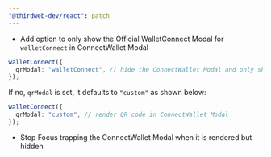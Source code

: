 ```yaml
---
"@thirdweb-dev/react": patch
---
```


- Add option to only show the Official WalletConnect Modal for `walletConnect` in ConnectWallet Modal

```ts
walletConnect({
  qrModal: "walletConnect", // hide the ConnectWallet Modal and only show the WalletConnect Modal
});
```

If no, `qrModal` is set, it defaults to `"custom"` as shown below:

```ts
walletConnect({
  qrModal: "custom", // render QR code in ConnectWallet Modal
});
```

- Stop Focus trapping the ConnectWallet Modal when it is rendered but hidden
